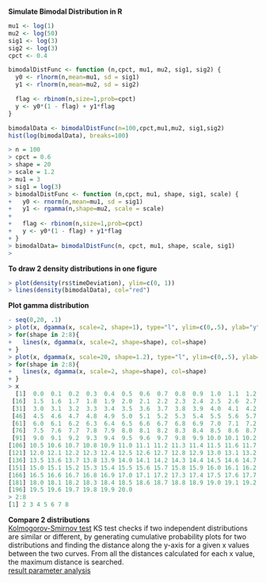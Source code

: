 **Simulate Bimodal Distribution in R**  
```r
mu1 <- log(1)   
mu2 <- log(50)
sig1 <- log(3)
sig2 <- log(3)
cpct <- 0.4   

bimodalDistFunc <- function (n,cpct, mu1, mu2, sig1, sig2) {
  y0 <- rlnorm(n,mean=mu1, sd = sig1)
  y1 <- rlnorm(n,mean=mu2, sd = sig2)

  flag <- rbinom(n,size=1,prob=cpct)
  y <- y0*(1 - flag) + y1*flag 
}

bimodalData <- bimodalDistFunc(n=100,cpct,mu1,mu2, sig1,sig2)
hist(log(bimodalData), breaks=100)
```

```r
> n = 100
> cpct = 0.6
> shape = 20
> scale = 1.2
> mu1 = 3
> sig1 = log(3)
> bimodalDistFunc <- function (n,cpct, mu1, shape, sig1, scale) {
+   y0 <- rnorm(n,mean=mu1, sd = sig1)
+   y1 <- rgamma(n,shape=mu2, scale = scale)
+ 
+   flag <- rbinom(n,size=1,prob=cpct)
+   y <- y0*(1 - flag) + y1*flag 
+ }
> bimodalData= bimodalDistFunc(n, cpct, mu1, shape, scale, sig1)
>

```

**To draw 2 density distributions in one figure**  
```r
> plot(density(rs$timeDeviation), ylim=c(0, 1))
> lines(density(bimodalData), col="red")
```

**Plot gamma distribution**  
```r
- seq(0,20, .1)
> plot(x, dgamma(x, scale=2, shape=1), type="l", ylim=c(0,.5), ylab="y")
> for(shape in 2:8){
+   lines(x, dgamma(x, scale=2, shape=shape), col=shape)
+ }
> plot(x, dgamma(x, scale=20, shape=1.2), type="l", ylim=c(0,.5), ylab="y")
> for(shape in 2:8){
+   lines(x, dgamma(x, scale=2, shape=shape), col=shape)
+ }
> x
  [1]  0.0  0.1  0.2  0.3  0.4  0.5  0.6  0.7  0.8  0.9  1.0  1.1  1.2  1.3  1.4
 [16]  1.5  1.6  1.7  1.8  1.9  2.0  2.1  2.2  2.3  2.4  2.5  2.6  2.7  2.8  2.9
 [31]  3.0  3.1  3.2  3.3  3.4  3.5  3.6  3.7  3.8  3.9  4.0  4.1  4.2  4.3  4.4
 [46]  4.5  4.6  4.7  4.8  4.9  5.0  5.1  5.2  5.3  5.4  5.5  5.6  5.7  5.8  5.9
 [61]  6.0  6.1  6.2  6.3  6.4  6.5  6.6  6.7  6.8  6.9  7.0  7.1  7.2  7.3  7.4
 [76]  7.5  7.6  7.7  7.8  7.9  8.0  8.1  8.2  8.3  8.4  8.5  8.6  8.7  8.8  8.9
 [91]  9.0  9.1  9.2  9.3  9.4  9.5  9.6  9.7  9.8  9.9 10.0 10.1 10.2 10.3 10.4
[106] 10.5 10.6 10.7 10.8 10.9 11.0 11.1 11.2 11.3 11.4 11.5 11.6 11.7 11.8 11.9
[121] 12.0 12.1 12.2 12.3 12.4 12.5 12.6 12.7 12.8 12.9 13.0 13.1 13.2 13.3 13.4
[136] 13.5 13.6 13.7 13.8 13.9 14.0 14.1 14.2 14.3 14.4 14.5 14.6 14.7 14.8 14.9
[151] 15.0 15.1 15.2 15.3 15.4 15.5 15.6 15.7 15.8 15.9 16.0 16.1 16.2 16.3 16.4
[166] 16.5 16.6 16.7 16.8 16.9 17.0 17.1 17.2 17.3 17.4 17.5 17.6 17.7 17.8 17.9
[181] 18.0 18.1 18.2 18.3 18.4 18.5 18.6 18.7 18.8 18.9 19.0 19.1 19.2 19.3 19.4
[196] 19.5 19.6 19.7 19.8 19.9 20.0
> 2:8
[1] 2 3 4 5 6 7 8   
```

**Compare 2 distributions**  
[Kolmogorov-Smirnov test](http://bbs.bioguider.com/home-space-uid-2-do-blog-id-1079.html) 
KS test checks if two independent distributions are similar or different, by generating cumulative probability plots for two distributions and finding the distance along the y-axis for a given x values between the two curves. From all the distances calculated for each x value, the maximum distance is searched.  
[result parameter analysis](http://blog.sina.com.cn/s/blog_403aa80a01019ly5.html)
